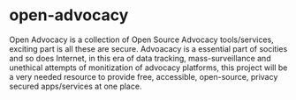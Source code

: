 # open-advocacy
Open Advocacy is a collection of Open Source Advocacy tools/services, exciting part is all these are secure.  Advoacacy is a essential part of socities and so does Internet, in this era of data tracking, mass-surveillance and unethical attempts of monitization of advocacy platforms, this project will be a very needed resource to provide free, accessible, open-source, privacy secured apps/services at one place.
